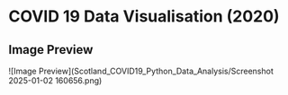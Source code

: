# COVID 19 Data Visualisation (2020)

## Image Preview
![Image Preview](Scotland_COVID19_Python_Data_Analysis/Screenshot 2025-01-02 160656.png)


